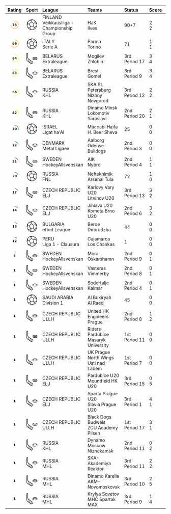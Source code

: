 | Rating                                                                                                                                 | Sport                                                                                                            | League                                        | Teams                                    | Status        | Score   | TV Listing                                                                                              |
|:---------------------------------------------------------------------------------------------------------------------------------------|:-----------------------------------------------------------------------------------------------------------------|:----------------------------------------------|:-----------------------------------------|:--------------|:--------|:--------------------------------------------------------------------------------------------------------|
| <img src="https://raw.githubusercontent.com/BlakeDuncan25/Donut-SVG-Ratings/bac4e4a278175106499642192132b1786a9aec38/75.svg" alt="75"> | <img src="https://raw.githubusercontent.com/BlakeDuncan25/Donut-SVG-Ratings/master/soccer.png" alt="Soccer">     | FINLAND<br>Veikkausliiga - Championship Group | HJK<br>Ilves                             | 90+7          | 2<br>2  | <a href="https://tv.onefootball.com/en/live-matches">OneFootball</a>                                    |
| <img src="https://raw.githubusercontent.com/BlakeDuncan25/Donut-SVG-Ratings/bac4e4a278175106499642192132b1786a9aec38/69.svg" alt="69"> | <img src="https://raw.githubusercontent.com/BlakeDuncan25/Donut-SVG-Ratings/master/soccer.png" alt="Soccer">     | ITALY<br>Serie A                              | Parma<br>Torino                          | 71            | 1<br>1  | <a href="https://www.paramountplus.com/shows/serie-a/">Paramount+</a>                                   |
| <img src="https://raw.githubusercontent.com/BlakeDuncan25/Donut-SVG-Ratings/bac4e4a278175106499642192132b1786a9aec38/64.svg" alt="64"> | <img src="https://raw.githubusercontent.com/BlakeDuncan25/Donut-SVG-Ratings/master/hockey.png" alt="Ice Hockey"> | BELARUS<br>Extraleague                        | Mogilev<br>Zhlobin                       | 3rd Period 17 | 3<br>4  | <a href="https://www.youtube.com/@Hockey_by/streams">YouTube</a>                                        |
| <img src="https://raw.githubusercontent.com/BlakeDuncan25/Donut-SVG-Ratings/bac4e4a278175106499642192132b1786a9aec38/63.svg" alt="63"> | <img src="https://raw.githubusercontent.com/BlakeDuncan25/Donut-SVG-Ratings/master/hockey.png" alt="Ice Hockey"> | BELARUS<br>Extraleague                        | Brest<br>Gomel                           | 3rd Period 9  | 3<br>4  | <a href="https://www.youtube.com/@Hockey_by/streams">YouTube</a>                                        |
| <img src="https://raw.githubusercontent.com/BlakeDuncan25/Donut-SVG-Ratings/bac4e4a278175106499642192132b1786a9aec38/56.svg" alt="56"> | <img src="https://raw.githubusercontent.com/BlakeDuncan25/Donut-SVG-Ratings/master/hockey.png" alt="Ice Hockey"> | RUSSIA<br>KHL                                 | SKA St. Petersburg<br>Nizhny Novgorod    | 3rd Period 12 | 2<br>2  | -                                                                                                       |
| <img src="https://raw.githubusercontent.com/BlakeDuncan25/Donut-SVG-Ratings/bac4e4a278175106499642192132b1786a9aec38/42.svg" alt="42"> | <img src="https://raw.githubusercontent.com/BlakeDuncan25/Donut-SVG-Ratings/master/hockey.png" alt="Ice Hockey"> | RUSSIA<br>KHL                                 | Dinamo Minsk<br>Lokomotiv Yaroslavl      | 2nd Period 20 | 2<br>1  | -                                                                                                       |
| <img src="https://raw.githubusercontent.com/BlakeDuncan25/Donut-SVG-Ratings/bac4e4a278175106499642192132b1786a9aec38/30.svg" alt="30"> | <img src="https://raw.githubusercontent.com/BlakeDuncan25/Donut-SVG-Ratings/master/soccer.png" alt="Soccer">     | ISRAEL<br>Ligat ha'Al                         | Maccabi Haifa<br>H. Beer Sheva           | 25            | 0<br>0  | -                                                                                                       |
| <img src="https://raw.githubusercontent.com/BlakeDuncan25/Donut-SVG-Ratings/bac4e4a278175106499642192132b1786a9aec38/22.svg" alt="22"> | <img src="https://raw.githubusercontent.com/BlakeDuncan25/Donut-SVG-Ratings/master/hockey.png" alt="Ice Hockey"> | DENMARK<br>Metal Ligaen                       | Aalborg<br>Odense Bulldogs               | 2nd Period 3  | 0<br>0  | <a href="https://www.metalligaen.tv/da/home">MetalLigaen TV</a>                                         |
| <img src="https://raw.githubusercontent.com/BlakeDuncan25/Donut-SVG-Ratings/bac4e4a278175106499642192132b1786a9aec38/21.svg" alt="21"> | <img src="https://raw.githubusercontent.com/BlakeDuncan25/Donut-SVG-Ratings/master/hockey.png" alt="Ice Hockey"> | SWEDEN<br>HockeyAllsvenskan                   | AIK<br>Nybro                             | 2nd Period 4  | 1<br>1  | <a href="https://everyplay.live/pages/dkfhxrwlH">EveryPlay</a>                                          |
| <img src="https://raw.githubusercontent.com/BlakeDuncan25/Donut-SVG-Ratings/bac4e4a278175106499642192132b1786a9aec38/20.svg" alt="20"> | <img src="https://raw.githubusercontent.com/BlakeDuncan25/Donut-SVG-Ratings/master/soccer.png" alt="Soccer">     | RUSSIA<br>FNL                                 | Neftekhimik<br>Arsenal Tula              | 72            | 1<br>0  | -                                                                                                       |
| <img src="https://raw.githubusercontent.com/BlakeDuncan25/Donut-SVG-Ratings/bac4e4a278175106499642192132b1786a9aec38/17.svg" alt="17"> | <img src="https://raw.githubusercontent.com/BlakeDuncan25/Donut-SVG-Ratings/master/hockey.png" alt="Ice Hockey"> | CZECH REPUBLIC<br>ELJ                         | Karlovy Vary U20<br>Litvinov U20         | 3rd Period 13 | 3<br>2  | <a href="https://www.czechicehockey.tv/cs/competition/61b1dbd62157484c146f9fd1">Czech Ice Hockey TV</a> |
| <img src="https://raw.githubusercontent.com/BlakeDuncan25/Donut-SVG-Ratings/bac4e4a278175106499642192132b1786a9aec38/14.svg" alt="14"> | <img src="https://raw.githubusercontent.com/BlakeDuncan25/Donut-SVG-Ratings/master/hockey.png" alt="Ice Hockey"> | CZECH REPUBLIC<br>ELJ                         | Jihlava U20<br>Kometa Brno U20           | 2nd Period 6  | 3<br>2  | <a href="https://www.czechicehockey.tv/cs/competition/61b1dbd62157484c146f9fd1">Czech Ice Hockey TV</a> |
| <img src="https://raw.githubusercontent.com/BlakeDuncan25/Donut-SVG-Ratings/bac4e4a278175106499642192132b1786a9aec38/13.svg" alt="13"> | <img src="https://raw.githubusercontent.com/BlakeDuncan25/Donut-SVG-Ratings/master/soccer.png" alt="Soccer">     | BULGARIA<br>efbet League                      | Beroe<br>Dobrudzha                       | 44            | 0<br>0  | <a href="#N/A"></a>                                                                                     |
| <img src="https://raw.githubusercontent.com/BlakeDuncan25/Donut-SVG-Ratings/bac4e4a278175106499642192132b1786a9aec38/12.svg" alt="12"> | <img src="https://raw.githubusercontent.com/BlakeDuncan25/Donut-SVG-Ratings/master/soccer.png" alt="Soccer">     | PERU<br>Liga 1 - Clausura                     | Cajamarca<br>Los Chankas                 | 1             | 0<br>0  | <a href="https://watch.fanatiz.com/channels">Fanatiz</a>                                                |
| <img src="https://raw.githubusercontent.com/BlakeDuncan25/Donut-SVG-Ratings/bac4e4a278175106499642192132b1786a9aec38/4.svg" alt="4">   | <img src="https://raw.githubusercontent.com/BlakeDuncan25/Donut-SVG-Ratings/master/hockey.png" alt="Ice Hockey"> | SWEDEN<br>HockeyAllsvenskan                   | Mora<br>Oskarshamn                       | 2nd Period 9  | 0<br>1  | <a href="https://everyplay.live/pages/dkfhxrwlH">EveryPlay</a>                                          |
| <img src="https://raw.githubusercontent.com/BlakeDuncan25/Donut-SVG-Ratings/bac4e4a278175106499642192132b1786a9aec38/1.svg" alt="1">   | <img src="https://raw.githubusercontent.com/BlakeDuncan25/Donut-SVG-Ratings/master/hockey.png" alt="Ice Hockey"> | SWEDEN<br>HockeyAllsvenskan                   | Vasteras<br>Vimmerby                     | 2nd Period 8  | 0<br>1  | <a href="https://everyplay.live/pages/dkfhxrwlH">EveryPlay</a>                                          |
| <img src="https://raw.githubusercontent.com/BlakeDuncan25/Donut-SVG-Ratings/bac4e4a278175106499642192132b1786a9aec38/1.svg" alt="1">   | <img src="https://raw.githubusercontent.com/BlakeDuncan25/Donut-SVG-Ratings/master/hockey.png" alt="Ice Hockey"> | SWEDEN<br>HockeyAllsvenskan                   | Sodertalje<br>Kalmar                     | 2nd Period 4  | 0<br>1  | <a href="https://everyplay.live/pages/dkfhxrwlH">EveryPlay</a>                                          |
| <img src="https://raw.githubusercontent.com/BlakeDuncan25/Donut-SVG-Ratings/bac4e4a278175106499642192132b1786a9aec38/1.svg" alt="1">   | <img src="https://raw.githubusercontent.com/BlakeDuncan25/Donut-SVG-Ratings/master/soccer.png" alt="Soccer">     | SAUDI ARABIA<br>Division 1                    | Al Bukiryah<br>Al Raed                   | 45            | 0<br>0  | -                                                                                                       |
| <img src="https://raw.githubusercontent.com/BlakeDuncan25/Donut-SVG-Ratings/bac4e4a278175106499642192132b1786a9aec38/1.svg" alt="1">   | <img src="https://raw.githubusercontent.com/BlakeDuncan25/Donut-SVG-Ratings/master/hockey.png" alt="Ice Hockey"> | CZECH REPUBLIC<br>ULLH                        | United HK<br>Engineers Prague            | 2nd Period 8  | 1<br>2  | <a href="#N/A"></a>                                                                                     |
| <img src="https://raw.githubusercontent.com/BlakeDuncan25/Donut-SVG-Ratings/bac4e4a278175106499642192132b1786a9aec38/1.svg" alt="1">   | <img src="https://raw.githubusercontent.com/BlakeDuncan25/Donut-SVG-Ratings/master/hockey.png" alt="Ice Hockey"> | CZECH REPUBLIC<br>ULLH                        | Riders Pardubice<br>Masaryk University   | 1st Period 11 | 0<br>0  | <a href="#N/A"></a>                                                                                     |
| <img src="https://raw.githubusercontent.com/BlakeDuncan25/Donut-SVG-Ratings/bac4e4a278175106499642192132b1786a9aec38/1.svg" alt="1">   | <img src="https://raw.githubusercontent.com/BlakeDuncan25/Donut-SVG-Ratings/master/hockey.png" alt="Ice Hockey"> | CZECH REPUBLIC<br>ULLH                        | UK Prague<br>North Wings Usti nad Labem  | 1st Period 7  | 0<br>0  | <a href="#N/A"></a>                                                                                     |
| <img src="https://raw.githubusercontent.com/BlakeDuncan25/Donut-SVG-Ratings/bac4e4a278175106499642192132b1786a9aec38/1.svg" alt="1">   | <img src="https://raw.githubusercontent.com/BlakeDuncan25/Donut-SVG-Ratings/master/hockey.png" alt="Ice Hockey"> | CZECH REPUBLIC<br>ELJ                         | Pardubice U20<br>Mountfield HK U20       | 3rd Period 15 | 0<br>5  | <a href="https://www.czechicehockey.tv/cs/competition/61b1dbd62157484c146f9fd1">Czech Ice Hockey TV</a> |
| <img src="https://raw.githubusercontent.com/BlakeDuncan25/Donut-SVG-Ratings/bac4e4a278175106499642192132b1786a9aec38/1.svg" alt="1">   | <img src="https://raw.githubusercontent.com/BlakeDuncan25/Donut-SVG-Ratings/master/hockey.png" alt="Ice Hockey"> | CZECH REPUBLIC<br>ELJ                         | Sparta Prague U20<br>Slavia Prague U20   | 3rd Period 1  | 4<br>1  | <a href="https://www.czechicehockey.tv/cs/competition/61b1dbd62157484c146f9fd1">Czech Ice Hockey TV</a> |
| <img src="https://raw.githubusercontent.com/BlakeDuncan25/Donut-SVG-Ratings/bac4e4a278175106499642192132b1786a9aec38/1.svg" alt="1">   | <img src="https://raw.githubusercontent.com/BlakeDuncan25/Donut-SVG-Ratings/master/hockey.png" alt="Ice Hockey"> | CZECH REPUBLIC<br>ULLH                        | Black Dogs Budweis<br>ZCU Academy Pilsen | 1st Period 17 | 3<br>1  | <a href="#N/A"></a>                                                                                     |
| <img src="https://raw.githubusercontent.com/BlakeDuncan25/Donut-SVG-Ratings/bac4e4a278175106499642192132b1786a9aec38/1.svg" alt="1">   | <img src="https://raw.githubusercontent.com/BlakeDuncan25/Donut-SVG-Ratings/master/hockey.png" alt="Ice Hockey"> | RUSSIA<br>KHL                                 | Dynamo Moscow<br>Niznekamsk              | 2nd Period 11 | 0<br>2  | -                                                                                                       |
| <img src="https://raw.githubusercontent.com/BlakeDuncan25/Donut-SVG-Ratings/bac4e4a278175106499642192132b1786a9aec38/1.svg" alt="1">   | <img src="https://raw.githubusercontent.com/BlakeDuncan25/Donut-SVG-Ratings/master/hockey.png" alt="Ice Hockey"> | RUSSIA<br>MHL                                 | SKA-Akademiya<br>Reaktor                 | 3rd Period 11 | 2<br>2  | <a href="https://www.youtube.com/@mhl_rus/streams">YouTube</a>                                          |
| <img src="https://raw.githubusercontent.com/BlakeDuncan25/Donut-SVG-Ratings/bac4e4a278175106499642192132b1786a9aec38/1.svg" alt="1">   | <img src="https://raw.githubusercontent.com/BlakeDuncan25/Donut-SVG-Ratings/master/hockey.png" alt="Ice Hockey"> | RUSSIA<br>MHL                                 | Dinamo Karelia<br>AKM-Novomoskovsk       | 3rd Period 10 | 2<br>5  | <a href="https://www.youtube.com/@mhl_rus/streams">YouTube</a>                                          |
| <img src="https://raw.githubusercontent.com/BlakeDuncan25/Donut-SVG-Ratings/bac4e4a278175106499642192132b1786a9aec38/1.svg" alt="1">   | <img src="https://raw.githubusercontent.com/BlakeDuncan25/Donut-SVG-Ratings/master/hockey.png" alt="Ice Hockey"> | RUSSIA<br>MHL                                 | Krylya Sovetov<br>MHC Spartak MAX        | 3rd Period 9  | 1<br>4  | <a href="https://www.youtube.com/@mhl_rus/streams">YouTube</a>                                          |